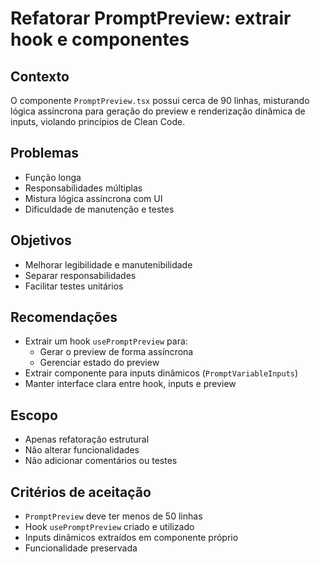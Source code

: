 # Refatorar PromptPreview: extrair hook e componentes

## Contexto
O componente `PromptPreview.tsx` possui cerca de 90 linhas, misturando lógica assíncrona para geração do preview e renderização dinâmica de inputs, violando princípios de Clean Code.

## Problemas
- Função longa
- Responsabilidades múltiplas
- Mistura lógica assíncrona com UI
- Dificuldade de manutenção e testes

## Objetivos
- Melhorar legibilidade e manutenibilidade
- Separar responsabilidades
- Facilitar testes unitários

## Recomendações
- Extrair um hook `usePromptPreview` para:
  - Gerar o preview de forma assíncrona
  - Gerenciar estado do preview
- Extrair componente para inputs dinâmicos (`PromptVariableInputs`)
- Manter interface clara entre hook, inputs e preview

## Escopo
- Apenas refatoração estrutural
- Não alterar funcionalidades
- Não adicionar comentários ou testes

## Critérios de aceitação
- `PromptPreview` deve ter menos de 50 linhas
- Hook `usePromptPreview` criado e utilizado
- Inputs dinâmicos extraídos em componente próprio
- Funcionalidade preservada
